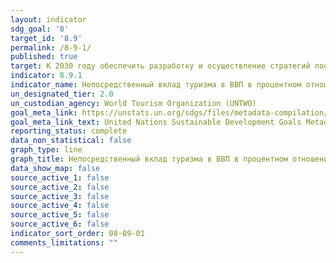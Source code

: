 ```yaml
---
layout: indicator
sdg_goal: '8'
target_id: '8.9'
permalink: /8-9-1/
published: true
target: К 2030 году обеспечить разработку и осуществление стратегий поощрения устойчивого туризма, который способствует созданию рабочих мест, развитию местной культуры и производству местной продукции
indicator: 8.9.1
indicator_name: Непосредственный вклад туризма в ВВП в процентном отношении к совокупному ВВП и по темпам роста
un_designated_tier: 2.0
un_custodian_agency: World Tourism Organization (UNTWO)
goal_meta_link: https://unstats.un.org/sdgs/files/metadata-compilation/Metadata-Goal-8.pdf
goal_meta_link_text: United Nations Sustainable Development Goals Metadata (PDF 526 KB)
reporting_status: complete
data_non_statistical: false
graph_type: line
graph_title: Непосредственный вклад туризма в ВВП в процентном отношении к совокупному ВВП и по темпам роста
data_show_map: false
source_active_1: false
source_active_2: false
source_active_3: false
source_active_4: false
source_active_5: false
source_active_6: false
indicator_sort_order: 08-09-01
comments_limitations: ""
---
```

